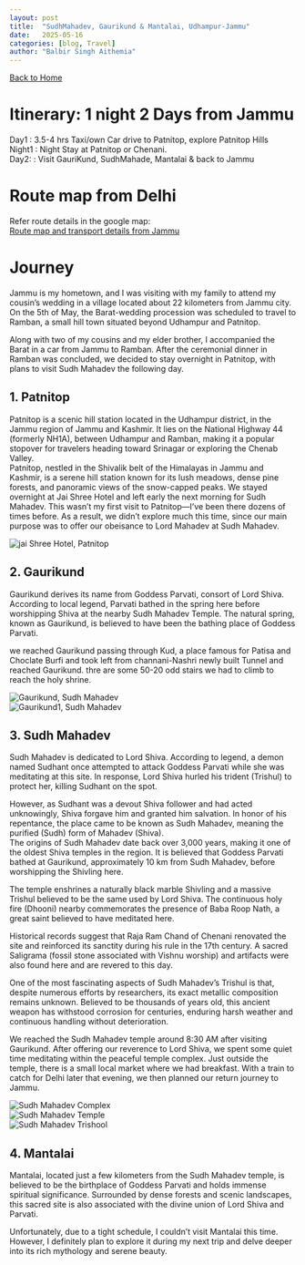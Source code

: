 ```yaml
---
layout: post
title:  "SudhMahadev, Gaurikund & Mantalai, Udhampur-Jammu"
date:   2025-05-16
categories: [blog, Travel]
author: "Balbir Singh Aithemia"
---
```

[Back to Home](https://bsgh1107.github.io/)  


# **Itinerary: 1 night 2 Days from Jammu**
Day1    : 3.5-4 hrs Taxi/own Car drive to Patnitop, explore Patnitop Hills  
Night1  : Night Stay at Patnitop or Chenani.  
Day2:   : Visit GauriKund, SudhMahade, Mantalai & back to Jammu 
 
# **Route map from Delhi** 

Refer route details in the google map:  
[Route map and transport details from Jammu](https://www.google.com/maps/d/edit?mid=13CD9ozoea4_UbIquEV9do-cdnwUTiAA&ll=32.904551540807965%2C75.11252999999999&z=11)  



# **Journey**
Jammu is my hometown, and I was visiting with my family to attend my cousin’s wedding in a village located about 22 kilometers from Jammu city. On the 5th of May, the Barat-wedding procession was scheduled to travel to Ramban, a small hill town situated beyond Udhampur and Patnitop.

Along with two of my cousins and my elder brother, I accompanied the Barat in a car from Jammu to Ramban. After the ceremonial dinner in Ramban was concluded, we decided to stay overnight in Patnitop, with plans to visit Sudh Mahadev the following day. 


## 1. Patnitop
Patnitop is a scenic hill station located in the Udhampur district, in the Jammu region of Jammu and Kashmir. It lies on the National Highway 44 (formerly NH1A), between Udhampur and Ramban, making it a popular stopover for travelers heading toward Srinagar or exploring the Chenab Valley.  
Patnitop, nestled in the Shivalik belt of the Himalayas in Jammu and Kashmir, is a serene hill station known for its lush meadows, dense pine forests, and panoramic views of the snow-capped peaks.
We stayed overnight at Jai Shree Hotel and left early the next morning for Sudh Mahadev. This wasn’t my first visit to Patnitop—I’ve been there dozens of times before. As a result, we didn’t explore much this time, since our main purpose was to offer our obeisance to Lord Mahadev at Sudh Mahadev.


![jai Shree Hotel, Patnitop](/assets/images/Patnitop.jpg)

## 2. Gaurikund
Gaurikund derives its name from Goddess Parvati, consort of Lord Shiva. According to local legend, Parvati bathed in the spring here before worshipping Shiva at the nearby Sudh Mahadev Temple. The natural spring, known as Gaurikund, is believed to have been the bathing place of Goddess Parvati.

we reached Gaurikund passing through Kud, a place famous for Patisa and Choclate Burfi and took left from channani-Nashri newly built Tunnel and reached Gaurikund. thre are some 50-20 odd stairs we had to climb to reach the holy shrine.
 

![Gaurikund, Sudh Mahadev](/assets/images/Gaurikund.jpg)  
![Gaurikund1, Sudh Mahadev](/assets/images/Gaurikund1.jpg) 
 

## 3. Sudh Mahadev
Sudh Mahadev is dedicated to Lord Shiva. According to legend, a demon named Sudhant once attempted to attack Goddess Parvati while she was meditating at this site. In response, Lord Shiva hurled his trident (Trishul) to protect her, killing Sudhant on the spot.

However, as Sudhant was a devout Shiva follower and had acted unknowingly, Shiva forgave him and granted him salvation. In honor of his repentance, the place came to be known as Sudh Mahadev, meaning the purified (Sudh) form of Mahadev (Shiva).  
The origins of Sudh Mahadev date back over 3,000 years, making it one of the oldest Shiva temples in the region. It is believed that Goddess Parvati bathed at Gaurikund, approximately 10 km from Sudh Mahadev, before worshipping the Shivling here.

The temple enshrines a naturally black marble Shivling and a massive Trishul believed to be the same used by Lord Shiva. The continuous holy fire (Dhooni) nearby commemorates the presence of Baba Roop Nath, a great saint believed to have meditated here.

Historical records suggest that Raja Ram Chand of Chenani renovated the site and reinforced its sanctity during his rule in the 17th century. A sacred Saligrama (fossil stone associated with Vishnu worship) and artifacts were also found here and are revered to this day.

One of the most fascinating aspects of Sudh Mahadev’s Trishul is that, despite numerous efforts by researchers, its exact metallic composition remains unknown. Believed to be thousands of years old, this ancient weapon has withstood corrosion for centuries, enduring harsh weather and continuous handling without deterioration.

We reached the Sudh Mahadev temple around 8:30 AM after visiting Gaurikund. After offering our reverence to Lord Shiva, we spent some quiet time meditating within the peaceful temple complex. Just outside the temple, there is a small local market where we had breakfast. With a train to catch for Delhi later that evening, we then planned our return journey to Jammu.

![Sudh Mahadev Complex](/assets/images/SudhMahadevComplex.jpg)  
![Sudh Mahadev Temple](/assets/images/SudhMahadevTemple.jpg)   
![Sudh Mahadev Trishool](/assets/images/SudhMahadevTrishul.jpg)  

## 4. Mantalai
Mantalai, located just a few kilometers from the Sudh Mahadev temple, is believed to be the birthplace of Goddess Parvati and holds immense spiritual significance. Surrounded by dense forests and scenic landscapes, this sacred site is also associated with the divine union of Lord Shiva and Parvati.

Unfortunately, due to a tight schedule, I couldn’t visit Mantalai this time. However, I definitely plan to explore it during my next trip and delve deeper into its rich mythology and serene beauty.


